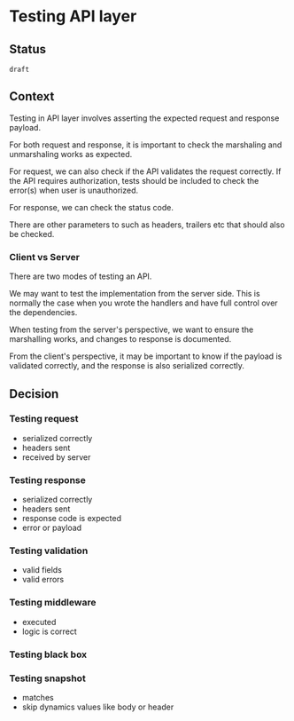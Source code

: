 # Testing API layer

## Status

`draft`

## Context


Testing in API layer involves asserting the expected request and response payload.

For both request and response, it is important to check the marshaling and unmarshaling works as expected.

For request, we can also check if the API validates the request correctly. If the API requires authorization, tests should be included to check the error(s) when user is unauthorized.

For response, we can check the status code.

There are other parameters to such as headers, trailers etc that should also be checked.

### Client vs Server

There are two modes of testing an API.

We may want to test the implementation from the server side. This is normally the case when you wrote the handlers and have full control over the dependencies.

When testing from the server's perspective, we want to ensure the marshalling works, and changes to response is documented.


From the client's perspective, it may be important to know if the payload is validated correctly, and the response is also serialized correctly.

## Decision

### Testing request

- serialized correctly
- headers sent
- received by server 

### Testing response

- serialized correctly
- headers sent
- response code is expected
- error or payload

### Testing validation

- valid fields
- valid errors

### Testing middleware

- executed
- logic is correct

### Testing black box

### Testing snapshot


- matches
- skip dynamics values like body or header
